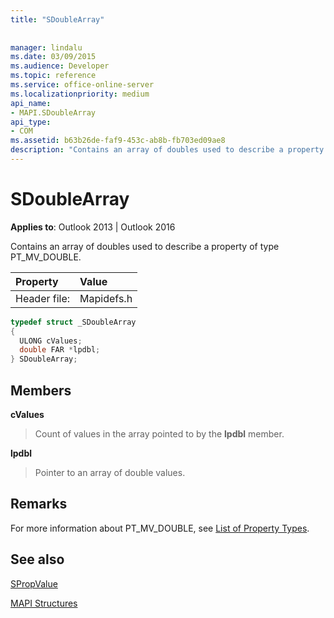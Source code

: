 ```yaml
---
title: "SDoubleArray"
 
 
manager: lindalu
ms.date: 03/09/2015
ms.audience: Developer
ms.topic: reference
ms.service: office-online-server
ms.localizationpriority: medium
api_name:
- MAPI.SDoubleArray
api_type:
- COM
ms.assetid: b63b26de-faf9-453c-ab8b-fb703ed09ae8
description: "Contains an array of doubles used to describe a property of type PT_MV_DOUBLE for Outlook 2013 or Outlook 2016."
---
```


# SDoubleArray

  
  
**Applies to**: Outlook 2013 | Outlook 2016 
  
Contains an array of doubles used to describe a property of type PT_MV_DOUBLE.
  
|Property |Value |
|:-----|:-----|
|Header file:  <br/> |Mapidefs.h  <br/> |
   
```cpp
typedef struct _SDoubleArray
{
  ULONG cValues;
  double FAR *lpdbl;
} SDoubleArray;

```

## Members

 **cValues**
  
> Count of values in the array pointed to by the **lpdbl** member. 
    
 **lpdbl**
  
> Pointer to an array of double values.
    
## Remarks

For more information about PT_MV_DOUBLE, see [List of Property Types](property-types.md).
  
## See also



[SPropValue](spropvalue.md)


[MAPI Structures](mapi-structures.md)

